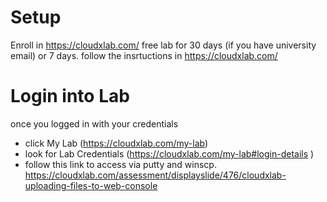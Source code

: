 # Setup
Enroll in https://cloudxlab.com/ free lab for 30 days (if you have university email) or 7 days. follow the insrtuctions in https://cloudxlab.com/
# Login into Lab
once you logged in with your credentials
  * click My Lab (https://cloudxlab.com/my-lab)
  * look for Lab Credentials (https://cloudxlab.com/my-lab#login-details )
  * follow this link to access via putty and winscp. https://cloudxlab.com/assessment/displayslide/476/cloudxlab-uploading-files-to-web-console
  
  